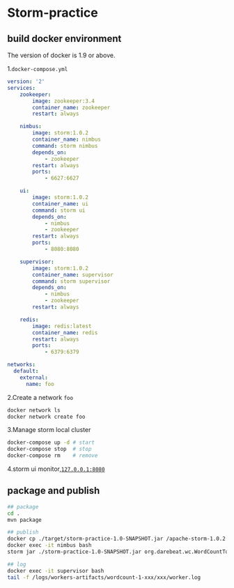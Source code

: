 # Storm-practice

## build docker environment
The version of docker is 1.9 or above.

1.`docker-compose.yml`

```yml
version: '2'
services:
    zookeeper:
        image: zookeeper:3.4
        container_name: zookeeper
        restart: always

    nimbus:
        image: storm:1.0.2
        container_name: nimbus
        command: storm nimbus
        depends_on:
            - zookeeper
        restart: always
        ports:
            - 6627:6627

    ui:
        image: storm:1.0.2
        container_name: ui
        command: storm ui
        depends_on:
            - nimbus
            - zookeeper
        restart: always
        ports:
            - 8080:8080

    supervisor:
        image: storm:1.0.2
        container_name: supervisor
        command: storm supervisor
        depends_on:
            - nimbus
            - zookeeper
        restart: always

    redis:
        image: redis:latest
        container_name: redis
        restart: always
        ports:
            - 6379:6379

networks:
  default:
    external:
      name: foo
```

2.Create a network `foo`

```sh
docker network ls
docker network create foo
```

3.Manage storm local cluster

```sh
docker-compose up -d # start
docker-compose stop  # stop
docker-compose rm    # remove
```

4.storm ui monitor,[`127.0.0.1:8080`](127.0.0.1:8080)


## package and publish

```sh
## package
cd .
mvn package

## publish
docker cp ./target/storm-practice-1.0-SNAPSHOT.jar /apache-storm-1.0.2
docker exec -it nimbus bash
storm jar ./storm-practice-1.0-SNAPSHOT.jar org.darebeat.wc.WordCountTopology wordcount

## log
docker exec -it supervisor bash
tail -f /logs/workers-artifacts/wordcount-1-xxx/xxx/worker.log
```
